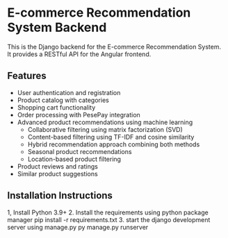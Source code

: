 # E-commerce Recommendation System Backend

This is the Django backend for the E-commerce Recommendation System. It provides a RESTful API for the Angular frontend.

## Features

- User authentication and registration
- Product catalog with categories
- Shopping cart functionality
- Order processing with PesePay integration
- Advanced product recommendations using machine learning
  - Collaborative filtering using matrix factorization (SVD)
  - Content-based filtering using TF-IDF and cosine similarity
  - Hybrid recommendation approach combining both methods
  - Seasonal product recommendations
  - Location-based product filtering
- Product reviews and ratings
- Similar product suggestions

## Installation Instructions
1, Install Python 3.9+
2. Install the requirements using python package manager
pip install -r requirements.txt
3. start the django development server using manage.py
py manage.py runserver
